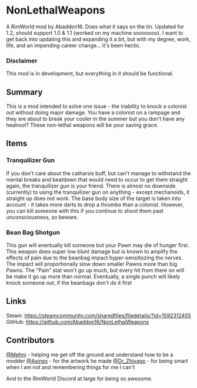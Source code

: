 # NonLethalWeapons
A RimWorld mod by Abaddon16. Does what it says on the tin. Updated for 1.2, should support 1.0 & 1.1 (worked on my machine sooooooo). I want to get back into updating this and expanding it a bit, but with my degree, work, life, and an impending career change... it's been hectic.

### Disclaimer
This mod is in development, but everything in it should be functional.

## Summary
This is a mod intended to solve one issue - the inability to knock a colonist out without doing major damage. You have a colonist on a rampage and they are about to break your cooler in the summer but you don't have any healroot? These non-lethal weapons will be your saving grace.

## Items

### Tranquilizer Gun
If you don't care about the catharsis buff, but can't manage to withstand the mental breaks and beatdown that would need to occur to get them straight again, the tranquilizer gun is your friend. There is almost no downside (currently) to using the tranquilizer gun on anything - except mechanoids, it straight up does not work. The base body size of the target is taken into account - it takes more darts to drop a thrumbo than a colonist. However, you can kill someone with this if you continue to shoot them past unconsciousness, so beware.

### Bean Bag Shotgun
This gun will eventually kill someone but your Pawn may die of hunger first. This weapon does super low blunt damage but is known to amplify the effects of pain due to the beanbag impact hyper-sensitiszing the nerves. The impact will proportionally slow down smaller Pawns more than big Pawns. The "Pain" stat won't go up much, but every hit from there on will be make it go up more than normal. Eventually, a single punch will likely knock someone out, if the beanbags don't do it first

## Links
Steam: https://steamcommunity.com/sharedfiles/filedetails/?id=1592312455
GitHub: https://github.com/Abaddon16/NonLethalWeapons

## Contributors
[@Mehni](https://github.com/Mehni) - helping me get off the ground and understand how to be a modder
[@Axinex](https://github.com/Axinex) - for the artwork he made
[@Dr_Zhivago](https://github.com/DrZhivago1) - for being smart when I am not and remembering things for me I can't

And to the RimWorld Discord at large for being so awesome.

